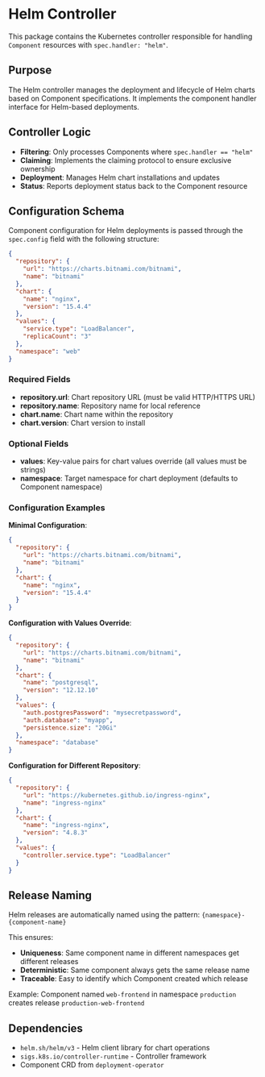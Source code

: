 # Helm Controller

This package contains the Kubernetes controller responsible for handling `Component` resources with `spec.handler: "helm"`.

## Purpose

The Helm controller manages the deployment and lifecycle of Helm charts based on Component specifications. It implements the component handler interface for Helm-based deployments.

## Controller Logic

- **Filtering**: Only processes Components where `spec.handler == "helm"`
- **Claiming**: Implements the claiming protocol to ensure exclusive ownership
- **Deployment**: Manages Helm chart installations and updates
- **Status**: Reports deployment status back to the Component resource

## Configuration Schema

Component configuration for Helm deployments is passed through the `spec.config` field with the following structure:

```json
{
  "repository": {
    "url": "https://charts.bitnami.com/bitnami",
    "name": "bitnami"
  },
  "chart": {
    "name": "nginx",
    "version": "15.4.4"
  },
  "values": {
    "service.type": "LoadBalancer",
    "replicaCount": "3"
  },
  "namespace": "web"
}
```

### Required Fields

- **repository.url**: Chart repository URL (must be valid HTTP/HTTPS URL)
- **repository.name**: Repository name for local reference
- **chart.name**: Chart name within the repository
- **chart.version**: Chart version to install

### Optional Fields

- **values**: Key-value pairs for chart values override (all values must be strings)
- **namespace**: Target namespace for chart deployment (defaults to Component namespace)

### Configuration Examples

**Minimal Configuration**:
```json
{
  "repository": {
    "url": "https://charts.bitnami.com/bitnami",
    "name": "bitnami"
  },
  "chart": {
    "name": "nginx",
    "version": "15.4.4"
  }
}
```

**Configuration with Values Override**:
```json
{
  "repository": {
    "url": "https://charts.bitnami.com/bitnami",
    "name": "bitnami"
  },
  "chart": {
    "name": "postgresql",
    "version": "12.12.10"
  },
  "values": {
    "auth.postgresPassword": "mysecretpassword",
    "auth.database": "myapp",
    "persistence.size": "20Gi"
  },
  "namespace": "database"
}
```

**Configuration for Different Repository**:
```json
{
  "repository": {
    "url": "https://kubernetes.github.io/ingress-nginx",
    "name": "ingress-nginx"
  },
  "chart": {
    "name": "ingress-nginx",
    "version": "4.8.3"
  },
  "values": {
    "controller.service.type": "LoadBalancer"
  }
}
```

## Release Naming

Helm releases are automatically named using the pattern: `{namespace}-{component-name}`

This ensures:
- **Uniqueness**: Same component name in different namespaces get different releases
- **Deterministic**: Same component always gets the same release name
- **Traceable**: Easy to identify which Component created which release

Example: Component named `web-frontend` in namespace `production` creates release `production-web-frontend`

## Dependencies

- `helm.sh/helm/v3` - Helm client library for chart operations
- `sigs.k8s.io/controller-runtime` - Controller framework
- Component CRD from `deployment-operator`
